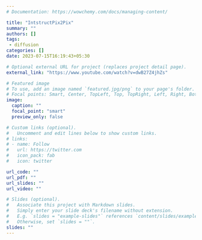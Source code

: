 ```yaml
---
# Documentation: https://wowchemy.com/docs/managing-content/

title: "IntstructPix2Pix"
summary: ""
authors: []
tags:
 - diffusion
categories: []
date: 2023-07-15T16:19:43+05:30

# Optional external URL for project (replaces project detail page).
external_link: "https://www.youtube.com/watch?v=dwB27Z4jhZs"

# Featured image
# To use, add an image named `featured.jpg/png` to your page's folder.
# Focal points: Smart, Center, TopLeft, Top, TopRight, Left, Right, BottomLeft, Bottom, BottomRight.
image:
  caption: ""
  focal_point: "smart"
  preview_only: false

# Custom links (optional).
#   Uncomment and edit lines below to show custom links.
# links:
# - name: Follow
#   url: https://twitter.com
#   icon_pack: fab
#   icon: twitter

url_code: ""
url_pdf: ""
url_slides: ""
url_video: ""

# Slides (optional).
#   Associate this project with Markdown slides.
#   Simply enter your slide deck's filename without extension.
#   E.g. `slides = "example-slides"` references `content/slides/example-slides.md`.
#   Otherwise, set `slides = ""`.
slides: ""
---
```

